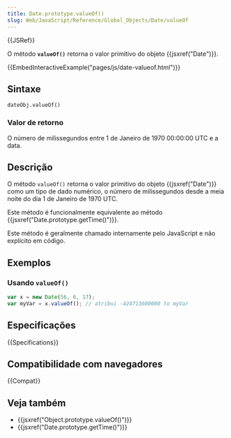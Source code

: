 ```yaml
---
title: Date.prototype.valueOf()
slug: Web/JavaScript/Reference/Global_Objects/Date/valueOf
---
```


{{JSRef}}

O método **`valueOf()`** retorna o valor primitivo do objeto {{jsxref("Date")}}.

{{EmbedInteractiveExample("pages/js/date-valueof.html")}}

## Sintaxe

```
dateObj.valueOf()
```

### Valor de retorno

O número de milissegundos entre 1 de Janeiro de 1970 00:00:00 UTC e a data.

## Descrição

O método `valueOf()` retorna o valor primitivo do objeto {{jsxref("Date")}} como um tipo de dado numérico, o número de milissegundos desde a meia noite do dia 1 de Janeiro de 1970 UTC.

Este método é funcionalmente equivalente ao método {{jsxref("Date.prototype.getTime()")}}.

Este método é geralmente chamado internamente pelo JavaScript e não explícito em código.

## Exemplos

### Usando `valueOf()`

```js
var x = new Date(56, 6, 17);
var myVar = x.valueOf(); // atribui -424713600000 to myVar
```

## Especificações

{{Specifications}}

## Compatibilidade com navegadores

{{Compat}}

## Veja também

- {{jsxref("Object.prototype.valueOf()")}}
- {{jsxref("Date.prototype.getTime()")}}
